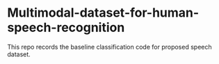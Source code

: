 # Multimodal-dataset-for-human-speech-recognition
This repo records the baseline classification code for proposed speech dataset.
